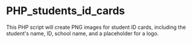 # PHP_students_id_cards
This PHP script will create PNG images for student ID cards, including the student's name, ID, school name, and a placeholder for a logo.
